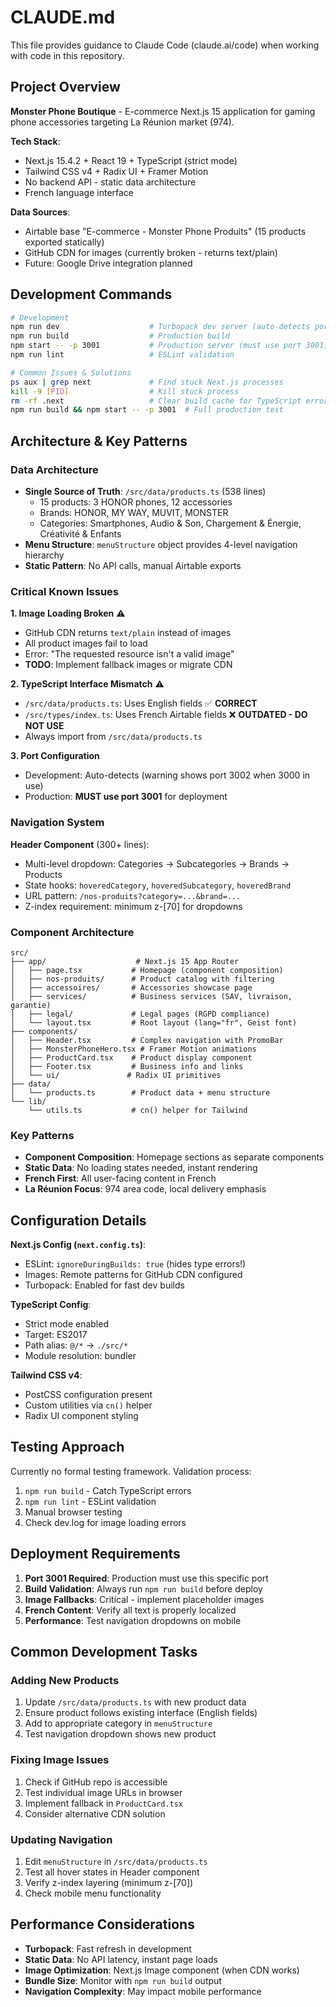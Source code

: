 # CLAUDE.md

This file provides guidance to Claude Code (claude.ai/code) when working with code in this repository.

## Project Overview

**Monster Phone Boutique** - E-commerce Next.js 15 application for gaming phone accessories targeting La Réunion market (974).

**Tech Stack**:
- Next.js 15.4.2 + React 19 + TypeScript (strict mode)
- Tailwind CSS v4 + Radix UI + Framer Motion
- No backend API - static data architecture
- French language interface

**Data Sources**:
- Airtable base "E-commerce - Monster Phone Produits" (15 products exported statically)
- GitHub CDN for images (currently broken - returns text/plain)
- Future: Google Drive integration planned

## Development Commands

```bash
# Development
npm run dev                    # Turbopack dev server (auto-detects port, defaults to 3000)
npm run build                  # Production build
npm start -- -p 3001           # Production server (must use port 3001)
npm run lint                   # ESLint validation

# Common Issues & Solutions
ps aux | grep next             # Find stuck Next.js processes
kill -9 [PID]                  # Kill stuck process
rm -rf .next                   # Clear build cache for TypeScript errors
npm run build && npm start -- -p 3001  # Full production test
```

## Architecture & Key Patterns

### Data Architecture
- **Single Source of Truth**: `/src/data/products.ts` (538 lines)
  - 15 products: 3 HONOR phones, 12 accessories
  - Brands: HONOR, MY WAY, MUVIT, MONSTER
  - Categories: Smartphones, Audio & Son, Chargement & Énergie, Créativité & Enfants
- **Menu Structure**: `menuStructure` object provides 4-level navigation hierarchy
- **Static Pattern**: No API calls, manual Airtable exports

### Critical Known Issues

**1. Image Loading Broken** ⚠️
- GitHub CDN returns `text/plain` instead of images
- All product images fail to load
- Error: "The requested resource isn't a valid image"
- **TODO**: Implement fallback images or migrate CDN

**2. TypeScript Interface Mismatch** ⚠️
- `/src/data/products.ts`: Uses English fields ✅ **CORRECT**
- `/src/types/index.ts`: Uses French Airtable fields ❌ **OUTDATED - DO NOT USE**
- Always import from `/src/data/products.ts`

**3. Port Configuration**
- Development: Auto-detects (warning shows port 3002 when 3000 in use)
- Production: **MUST use port 3001** for deployment

### Navigation System
**Header Component** (300+ lines):
- Multi-level dropdown: Categories → Subcategories → Brands → Products
- State hooks: `hoveredCategory`, `hoveredSubcategory`, `hoveredBrand`
- URL pattern: `/nos-produits?category=...&brand=...`
- Z-index requirement: minimum z-[70] for dropdowns

### Component Architecture
```
src/
├── app/                    # Next.js 15 App Router
│   ├── page.tsx           # Homepage (component composition)
│   ├── nos-produits/      # Product catalog with filtering
│   ├── accessoires/       # Accessories showcase page
│   ├── services/          # Business services (SAV, livraison, garantie)
│   ├── legal/             # Legal pages (RGPD compliance)
│   └── layout.tsx         # Root layout (lang="fr", Geist font)
├── components/            
│   ├── Header.tsx         # Complex navigation with PromoBar
│   ├── MonsterPhoneHero.tsx # Framer Motion animations
│   ├── ProductCard.tsx    # Product display component
│   ├── Footer.tsx         # Business info and links
│   └── ui/               # Radix UI primitives
├── data/
│   └── products.ts        # Product data + menu structure
└── lib/
    └── utils.ts           # cn() helper for Tailwind
```

### Key Patterns
- **Component Composition**: Homepage sections as separate components
- **Static Data**: No loading states needed, instant rendering
- **French First**: All user-facing content in French
- **La Réunion Focus**: 974 area code, local delivery emphasis

## Configuration Details

**Next.js Config (`next.config.ts`)**:
- ESLint: `ignoreDuringBuilds: true` (hides type errors!)
- Images: Remote patterns for GitHub CDN configured
- Turbopack: Enabled for fast dev builds

**TypeScript Config**:
- Strict mode enabled
- Target: ES2017
- Path alias: `@/*` → `./src/*`
- Module resolution: bundler

**Tailwind CSS v4**:
- PostCSS configuration present
- Custom utilities via `cn()` helper
- Radix UI component styling

## Testing Approach

Currently no formal testing framework. Validation process:
1. `npm run build` - Catch TypeScript errors
2. `npm run lint` - ESLint validation
3. Manual browser testing
4. Check dev.log for image loading errors

## Deployment Requirements

1. **Port 3001 Required**: Production must use this specific port
2. **Build Validation**: Always run `npm run build` before deploy
3. **Image Fallbacks**: Critical - implement placeholder images
4. **French Content**: Verify all text is properly localized
5. **Performance**: Test navigation dropdowns on mobile

## Common Development Tasks

### Adding New Products
1. Update `/src/data/products.ts` with new product data
2. Ensure product follows existing interface (English fields)
3. Add to appropriate category in `menuStructure`
4. Test navigation dropdown shows new product

### Fixing Image Issues
1. Check if GitHub repo is accessible
2. Test individual image URLs in browser
3. Implement fallback in `ProductCard.tsx`
4. Consider alternative CDN solution

### Updating Navigation
1. Edit `menuStructure` in `/src/data/products.ts`
2. Test all hover states in Header component
3. Verify z-index layering (minimum z-[70])
4. Check mobile menu functionality

## Performance Considerations

- **Turbopack**: Fast refresh in development
- **Static Data**: No API latency, instant page loads
- **Image Optimization**: Next.js Image component (when CDN works)
- **Bundle Size**: Monitor with `npm run build` output
- **Navigation Complexity**: May impact mobile performance